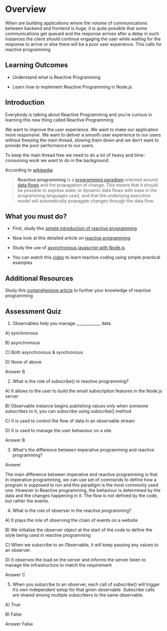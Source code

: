 
  

  

# Overview

  

When are building applications where the volume of communications between backend and frontend is huge, it is quite possible that some communications get queued and the response arrives after a delay in such instances the client should continue engaging the user while waiting for the response to arrive or else there will be a poor user experience. This calls for reactive programming

  

## Learning Outcomes

  

  

- Understand what is Reactive Programming

  

- Learn how to implement Reactive Programming in Node.js

  

  

## Introduction

  

  

Everybody is talking about Reactive Programming and you’re curious in learning this new thing called Reactive Programming.

  

  

We want to improve the user experience. We want to make our application more responsive. We want to deliver a smooth user experience to our users without freezing the main thread, slowing them down and we don’t want to provide the poor performance to our users.

  

  

To keep the main thread free we need to do a lot of heavy and time-consuming work we want to do in the background.

  

  

According to [wikipedia](https://en.wikipedia.org/wiki/Reactive_programming):

  

  

>  **Reactive programming** is a [programming paradigm](https://en.wikipedia.org/wiki/Programming_paradigm) oriented around [data flows](https://en.wikipedia.org/wiki/Dataflow_programming) and the propagation of change. This means that it should be possible to express static or dynamic data flows with ease in the programming languages used, and that the underlying execution model will automatically propagate changes through the data flow.

  

## What you must do?

  


  

- First, study this [simple introduction of reactive programming](https://blog.redelastic.com/what-is-reactive-programming-bc9fa7f4a7fc)

  

- Now look at this detailed article on [reactive programming](https://blog.bitsrc.io/reactive-programming-in-javascript-with-rxjs-9db53c07ef14)

  

- Study the use of [asynchronous javascript with Node.js](https://www.twilio.com/blog/asynchronous-javascript-reactivex-rxjs-observables-nodejs)

- You can watch this [video](https://www.youtube.com/watch?v=2LCo926NFLI) to learn reactive coding using simple practical examples
  

## Additional Resources

  

  

Study this [comprehensive article](https://gist.github.com/staltz/868e7e9bc2a7b8c1f754) to further your knowledge of reactive programming


## Assessment Quiz

1. Observables help you manage ____________ data.  

  A) synchronous  

  B) asynchronous  

  C) Both asynchronous & synchronous  

  D) None of above

  Answer B

2. What is the role of subscribe() in reactive programming?

  A) It allows to the user to build the email subscription features in the Node.js server

  B) Observable instance begins publishing values only when someone subscribes to it, you can subscribe using subscribe() method

  C) It is used to control the flow of data in an observable stream

  D) It is used to manage the user behaviour on a site.

  Answer B

3. What's the difference between imperative programming and reactive programming?

  Answer

  The main difference between imperative and reactive programming is that in imperative programming, we can use set of commands to define how a program is supposed to run and this paradigm is the most commonly used one. However in Reactive programming, the behaviour is determined by the data and the changes happening in it. The flow is not defined by the code, but rather the events.

4. What is the role of observer in the reactive programming?

  A) It plays the role of observing the chain of events on a website

  B) We initialize the observer object at the start of the code to define the style being used in reactive programming

  C) When we subscribe to an Observable, it will keep passing any values to an observer.

  D) It observes the load on the server and informs the server listen to manage the infrastructure to match the requirement

  Answer C

5. When you subscribe to an observer, each call of subscribe() will trigger it’s own independent setup for that given observable. Subscribe calls are shared among multiple subscribers to the same observable.  

  A) True  

  B) False
  
  Answer False